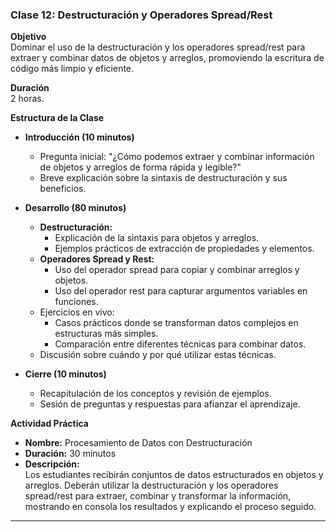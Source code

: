 
### **Clase 12: Destructuración y Operadores Spread/Rest**

**Objetivo**  
Dominar el uso de la destructuración y los operadores spread/rest para extraer y combinar datos de objetos y arreglos, promoviendo la escritura de código más limpio y eficiente.

**Duración**  
2 horas.

**Estructura de la Clase**  

- **Introducción (10 minutos)**
  - Pregunta inicial: "¿Cómo podemos extraer y combinar información de objetos y arreglos de forma rápida y legible?"
  - Breve explicación sobre la sintaxis de destructuración y sus beneficios.

- **Desarrollo (80 minutos)**
  - **Destructuración:**
    - Explicación de la sintaxis para objetos y arreglos.
    - Ejemplos prácticos de extracción de propiedades y elementos.
  - **Operadores Spread y Rest:**
    - Uso del operador spread para copiar y combinar arreglos y objetos.
    - Uso del operador rest para capturar argumentos variables en funciones.
  - Ejercicios en vivo:
    - Casos prácticos donde se transforman datos complejos en estructuras más simples.
    - Comparación entre diferentes técnicas para combinar datos.
  - Discusión sobre cuándo y por qué utilizar estas técnicas.

- **Cierre (10 minutos)**
  - Recapitulación de los conceptos y revisión de ejemplos.
  - Sesión de preguntas y respuestas para afianzar el aprendizaje.

**Actividad Práctica**  
- **Nombre:** Procesamiento de Datos con Destructuración  
- **Duración:** 30 minutos  
- **Descripción:**  
  Los estudiantes recibirán conjuntos de datos estructurados en objetos y arreglos. Deberán utilizar la destructuración y los operadores spread/rest para extraer, combinar y transformar la información, mostrando en consola los resultados y explicando el proceso seguido.

---